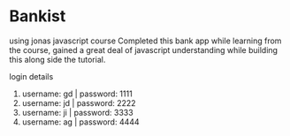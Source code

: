 # Bankist
using jonas javascript course
Completed this bank app while learning from the course, gained a great deal of javascript understanding while building this along side the tutorial.

login details

1. username: gd  | password: 1111
2. username: jd  | password: 2222
3. username: ji  | password: 3333
4. username: ag  | password: 4444
